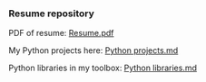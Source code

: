 ### Resume repository

PDF of resume: [Resume.pdf](Resume.pdf)

My Python projects here: [Python projects.md](Python%20projects.md)

Python libraries in my toolbox: [Python libraries.md](Python%20libraries.md)
